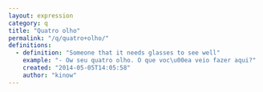 ```yaml
---
layout: expression
category: q
title: "Quatro olho"
permalink: "/q/quatro+olho/"
definitions:
  - definition: "Someone that it needs glasses to see well"
    example: "- Ow seu quatro olho. O que voc\u00ea veio fazer aqui?"
    created: "2014-05-05T14:05:58"
    author: "kinow"
---
```

